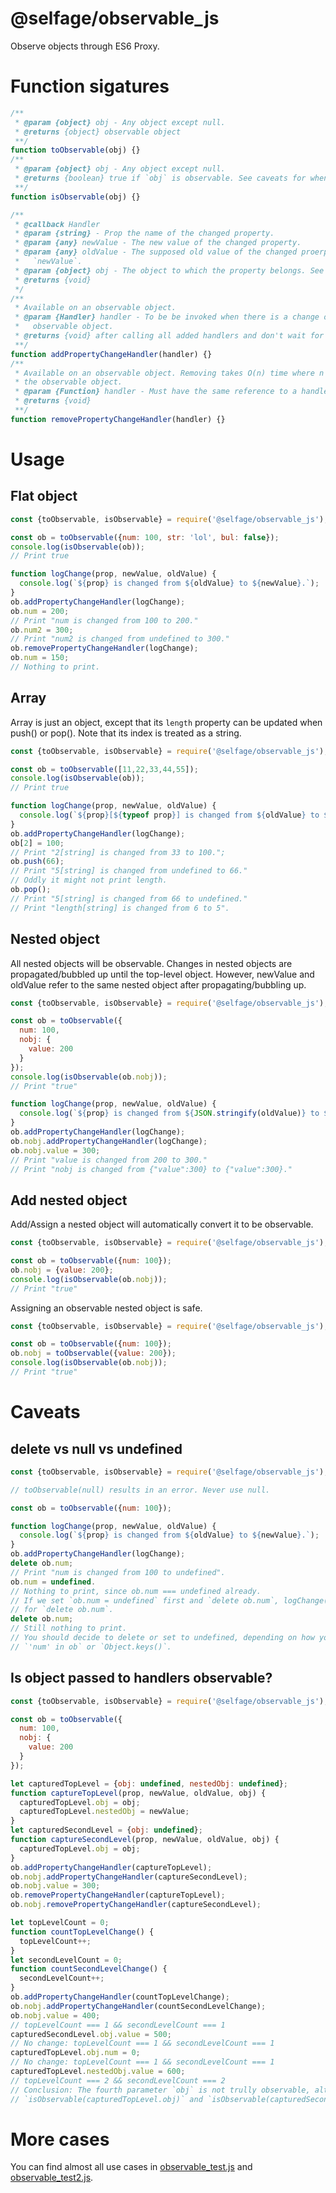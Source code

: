 # @selfage/observable_js
Observe objects through ES6 Proxy.

# Function sigatures
```javascript
/**
 * @param {object} obj - Any object except null.
 * @returns {object} observable object
 **/
function toObservable(obj) {}
/**
 * @param {object} obj - Any object except null.
 * @returns {boolean} true if `obj` is observable. See caveats for when it's not accurate.
 **/
function isObservable(obj) {}

/**
 * @callback Handler
 * @param {string} - Prop the name of the changed property.
 * @param {any} newValue - The new value of the changed property.
 * @param {any} oldValue - The supposed old value of the changed proerpty. When propagated, it's the same as
 *   `newValue`.
 * @param {object} obj - The object to which the property belongs. See caveats if you want to use it.
 * @returns {void}
 */
/**
 * Available on an observable object.
 * @param {Handler} handler - To be be invoked when there is a change on any properties belonged to the
 *   observable object.
 * @returns {void} after calling all added handlers and don't wait for async operations.
 **/
function addPropertyChangeHandler(handler) {}
/**
 * Available on an observable object. Removing takes O(n) time where n is the number of all handlers added to
 * the observable object.
 * @param {Function} handler - Must have the same reference to a handler added above.
 * @returns {void}
 **/
function removePropertyChangeHandler(handler) {}
```

# Usage
## Flat object
```javascript
const {toObservable, isObservable} = require('@selfage/observable_js');

const ob = toObservable({num: 100, str: 'lol', bul: false});
console.log(isObservable(ob));
// Print true

function logChange(prop, newValue, oldValue) {
  console.log(`${prop} is changed from ${oldValue} to ${newValue}.`);
}
ob.addPropertyChangeHandler(logChange);
ob.num = 200;
// Print "num is changed from 100 to 200."
ob.num2 = 300;
// Print "num2 is changed from undefined to 300."
ob.removePropertyChangeHandler(logChange);
ob.num = 150;
// Nothing to print.
```

## Array
Array is just an object, except that its `length` property can be updated when push() or pop(). Note that its index is treated as a string.
```javascript
const {toObservable, isObservable} = require('@selfage/observable_js');

const ob = toObservable([11,22,33,44,55]);
console.log(isObservable(ob));
// Print true

function logChange(prop, newValue, oldValue) {
  console.log(`${prop}[${typeof prop}] is changed from ${oldValue} to ${newValue}.`);
}
ob.addPropertyChangeHandler(logChange);
ob[2] = 100;
// Print "2[string] is changed from 33 to 100.";
ob.push(66);
// Print "5[string] is changed from undefined to 66."
// Oddly it might not print length.
ob.pop();
// Print "5[string] is changed from 66 to undefined."
// Print "length[string] is changed from 6 to 5".
```

## Nested object
All nested objects will be observable. Changes in nested objects are propagated/bubbled up until the top-level object. However, newValue and oldValue refer to the same nested object after propagating/bubbling up.
```javascript
const {toObservable, isObservable} = require('@selfage/observable_js');

const ob = toObservable({
  num: 100,
  nobj: {
    value: 200
  }
});
console.log(isObservable(ob.nobj));
// Print "true"

function logChange(prop, newValue, oldValue) {
  console.log(`${prop} is changed from ${JSON.stringify(oldValue)} to ${JSON.stringify(newValue)}.`);
}
ob.addPropertyChangeHandler(logChange);
ob.nobj.addPropertyChangeHandler(logChange);
ob.nobj.value = 300;
// Print "value is changed from 200 to 300."
// Print "nobj is changed from {"value":300} to {"value":300}."
```

## Add nested object
Add/Assign a nested object will automatically convert it to be observable.
```javascript
const {toObservable, isObservable} = require('@selfage/observable_js');

const ob = toObservable({num: 100});
ob.nobj = {value: 200};
console.log(isObservable(ob.nobj));
// Print "true"
```

Assigning an observable nested object is safe.
```javascript
const {toObservable, isObservable} = require('@selfage/observable_js');

const ob = toObservable({num: 100});
ob.nobj = toObservable({value: 200});
console.log(isObservable(ob.nobj));
// Print "true"
```

# Caveats
## delete vs null vs undefined 
```javascript
const {toObservable, isObservable} = require('@selfage/observable_js');

// toObservable(null) results in an error. Never use null.

const ob = toObservable({num: 100});

function logChange(prop, newValue, oldValue) {
  console.log(`${prop} is changed from ${oldValue} to ${newValue}.`);
}
ob.addPropertyChangeHandler(logChange);
delete ob.num;
// Print "num is changed from 100 to undefined".
ob.num = undefined.
// Nothing to print, since ob.num === undefined already.
// If we set `ob.num = undefined` first and `delete ob.num`, logChange() will also not be invoked
// for `delete ob.num`.
delete ob.num;
// Still nothing to print.
// You should decide to delete or set to undefined, depending on how you would deal with
// `'num' in ob` or `Object.keys()`.
```

## Is object passed to handlers observable?
```javascript
const {toObservable, isObservable} = require('@selfage/observable_js');

const ob = toObservable({
  num: 100,
  nobj: {
    value: 200
  }
});

let capturedTopLevel = {obj: undefined, nestedObj: undefined};
function captureTopLevel(prop, newValue, oldValue, obj) {
  capturedTopLevel.obj = obj;
  capturedTopLevel.nestedObj = newValue;
}
let capturedSecondLevel = {obj: undefined};
function captureSecondLevel(prop, newValue, oldValue, obj) {
  capturedTopLevel.obj = obj;
}
ob.addPropertyChangeHandler(captureTopLevel);
ob.nobj.addPropertyChangeHandler(captureSecondLevel);
ob.nobj.value = 300;
ob.removePropertyChangeHandler(captureTopLevel);
ob.nobj.removePropertyChangeHandler(captureSecondLevel);

let topLevelCount = 0;
function countTopLevelChange() {
  topLevelCount++;
}
let secondLevelCount = 0;
function countSecondLevelChange() {
  secondLevelCount++;
}
ob.addPropertyChangeHandler(countTopLevelChange);
ob.nobj.addPropertyChangeHandler(countSecondLevelChange);
ob.nobj.value = 400;
// topLevelCount === 1 && secondLevelCount === 1
capturedSecondLevel.obj.value = 500;
// No change: topLevelCount === 1 && secondLevelCount === 1
capturedTopLevel.obj.num = 0;
// No change: topLevelCount === 1 && secondLevelCount === 1
capturedTopLevel.nestedObj.value = 600;
// topLevelCount === 2 && secondLevelCount === 2
// Conclusion: The fourth parameter `obj` is not trully observable, although
// `isObservable(capturedTopLevel.obj)` and `isObservable(capturedSecondLevel.obj)` are both true;
```

# More cases
You can find almost all use cases in [observable_test.js](https://github.com/teststaybaka/observable_js/blob/main/observable_test.js) and [observable_test2.js](https://github.com/teststaybaka/observable_js/blob/main/observable_test2.js).
